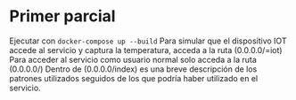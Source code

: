 # Primer parcial
Ejecutar con `docker-compose up --build`
Para simular que el dispositivo IOT accede al servicio y captura la temperatura, acceda a la ruta (0.0.0.0/=iot)
Para acceder al servicio como usuario normal solo acceda a la ruta (0.0.0.0/)
Dentro de (0.0.0.0/index) es una breve descripción de los patrones utilizados seguidos de los que podría haber utilizado en el servicio.
